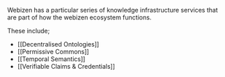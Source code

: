 Webizen has a particular series of knowledge infrastructure services that are part of how the webizen ecosystem functions.

These include;
- [[Decentralised Ontologies]]
- [[Permissive Commons]]
- [[Temporal Semantics]]
- [[Verifiable Claims & Credentials]]
